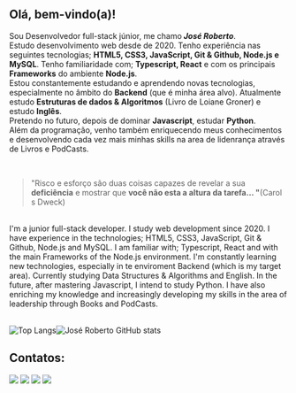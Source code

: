 <h2>Olá, bem-vindo(a)!</h2>
<p>Sou Desenvolvedor full-stack júnior, me chamo<i><b> José Roberto</b></i>.<br> Estudo desenvolvimento web desde de 2020. Tenho experiência nas seguintes tecnologias; <b>HTML5, CSS3, JavaScript, Git & Github, Node.js e MySQL</b>.  Tenho familiaridade com;  <b>Typescript, React</b> e com os principais <b>Frameworks</b> do ambiente <b>Node.js</b>.<br> Estou constantemente estudando e aprendendo novas tecnologias, especialmente no âmbito do <b>Backend</b> (que é minha área alvo). Atualmente estudo <b>Estruturas de dados & Algoritmos</b> (Livro de Loiane Groner) e estudo <b>Inglês</b>.<br> Pretendo no futuro, depois de dominar  <b>Javascript</b>, estudar <b>Python</b>.
 <br>
Além da programação, venho também enriquecendo meus conhecimentos e desenvolvendo cada vez mais minhas skills na area de lidenrança através de Livros e PodCasts.</p><br>
<blockquote>
  <p>"Risco e esforço são duas coisas capazes de revelar a sua <strong>deficiência</strong> e mostrar que <strong>você não esta a altura da tarefa… "</strong>(Carol s Dweck)</p>
</blockquote><br>
I'm a junior full-stack developer.
I study web development since 2020. I have experience in the technologies; HTML5, CSS3, JavaScript, Git & Github, Node.js and MySQL. I am familiar with; Typescript, React and with the main Frameworks of the Node.js environment.
I'm constantly learning new technologies, especially in te enviroment Backend (which is my target area). Currently studying Data Structures & Algorithms and English.
In the future, after mastering Javascript, I intend to study Python.
I have also enriching my knowledge and increasingly developing my skills in the area of leadership through Books and PodCasts.

<br/>![Top Langs](https://github-readme-stats.vercel.app/api/top-langs/?username=jrsdrocha)![José Roberto GitHub stats](https://github-readme-stats.vercel.app/api?username=jrsdrocha&show_icons=true)

## Contatos:

<div>
<a href="https://www.youtube.com/seu-canal-youtube-aqui" target="_blank"><img src="https://img.shields.io/badge/YouTube-FF0000?style=for-the-badge&logo=youtube&logoColor=white" target="_blank"></a>
<a href="https://instagram.com/seu-usuário-instagram-aqui" target="_blank"><img src="https://img.shields.io/badge/-Instagram-%23E4405F?style=for-the-badge&logo=instagram&logoColor=white" target="_blank"></a>
<a href = "mailto:joseroberto.pick.prog@gmail.com"><img src="https://img.shields.io/badge/Gmail-D14836?style=for-the-badge&logo=gmail&logoColor=white" target="_blank"></a>
<a href="https://www.linkedin.com/in/jos%C3%A9-roberto-rocha-950551214/" target="_blank"><img src="https://img.shields.io/badge/-LinkedIn-%230077B5?style=for-the-badge&logo=linkedin&logoColor=white" target="_blank"></a>   
</div>

